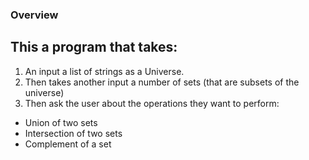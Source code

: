 ### Overview
## This a program that takes:
1. An input a list of strings as a Universe.
1. Then takes another input a number of sets (that are subsets of the universe)
1. Then ask the user about the operations they want to perform:
* Union of two sets
* Intersection of two sets
* Complement of a set